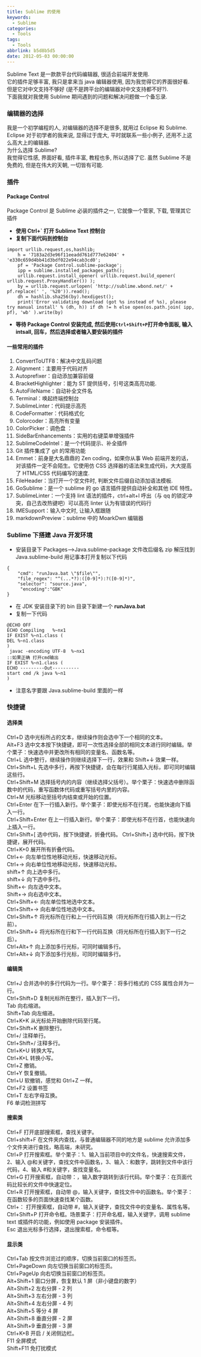 ```yaml
---
title: Sublime 的使用
keywords:
  - Sublime
categories:
  - Tools
tags:
  - Tools
abbrlink: b5d8b5d5
date: 2012-05-03 00:00:00
---
```


Sublime Text 是一款款平台代码编辑器, 很适合前端开发使用.  
它的插件足够丰富, 我只是拿来当 java 编辑器使用, 因为我觉得它的界面很好看.  
但是它对中文支持不够好 (是不是跨平台的编辑器对中文支持都不好?).  
下面我就对我使用 Sublime 期间遇到的问题和解决问题做一个备忘录.

### 编辑器的选择

我是一个初学编程的人, 对编辑器的选择不是很多, 就用过 Eclipse 和 Sublime.  
Eclipse 对于初学者的我来说, 显得过于庞大, 平时就联系一些小例子, 还用不上这么高大上的编辑器.  
为什么选择 Sublime?  
我觉得它性感, 界面好看, 插件丰富, 教程也多, 所以选择了它. 虽然 Sublime 不是免费的, 但是在伟大的天朝, 一切皆有可能.

### 插件

#### Package Control

Package Control 是 Sublime 必装的插件之一, 它就像一个管家, 下载, 管理其它插件

- **使用 Ctrl+` 打开 Sublime Text 控制台**
- **复制下面代码到控制台**

```
import urllib.request,os,hashlib;
    h = '7183a2d3e96f11eeadd761d777e62404' + 'e330c659d4bb41d3bdf022e94cab3cd0';
    pf = 'Package Control.sublime-package';
    ipp = sublime.installed_packages_path();
    urllib.request.install_opener( urllib.request.build_opener( urllib.request.ProxyHandler()) );
    by = urllib.request.urlopen( 'http://sublime.wbond.net/' + pf.replace(' ', '%20')).read();
    dh = hashlib.sha256(by).hexdigest();
    print('Error validating download (got %s instead of %s), please try manual install' % (dh, h)) if dh != h else open(os.path.join( ipp, pf), 'wb' ).write(by)
```

- **等待 Package Control 安装完成, 然后使用`Ctrl+Shift+P`打开命令面板, 输入 intsall, 回车，然后选择或者输入要安装的插件**

#### 一些常用的插件

1.  ConvertToUTF8：解决中文乱码问题
2.  Alignment：主要用于代码对齐
3.  Autoprefixer：自动添加兼容前缀
4.  BracketHighlighter：能为 ST 提供括号，引号这类高亮功能.
5.  AutoFileName：自动补全文件名
6.  Terminal：唤起终端控制台
7.  SublimeLinter：代码提示高亮
8.  CodeFormatter：代码格式化
9.  Colorcoder：高亮所有变量
10. ColorPicker：调色盘 ：
11. SideBarEnhancements：实用的右键菜单增强插件
12. Sublime​Code​Intel：是一个代码提示、补全插件
13. Git 插件集成了 git 的常用功能
14. Emmet：前身是大名鼎鼎的 Zen coding，如果你从事 Web 前端开发的话，对该插件一定不会陌生。它使用仿 CSS 选择器的语法来生成代码，大大提高了 HTML/CSS 代码编写的速度.
15. FileHeader：当打开一个空文件时, 判断文件后缀自动添加语法模板.
16. GoSublime：是一个 sublime 的 go 语言插件提供自动补全和其他 IDE 特性。
17. SublimeLinter：一个支持 lint 语法的插件，ctrl+alt+l 呼出（与 qq 的锁定冲突，自己去改热键吧）可以高亮 linter 认为有错误的代码行
18. IMESupport：输入中文时, 让输入框跟随
19. markdownPreview：sublime 中的 MoarkDwn 编辑器

### Sublime 下搭建 Java 开发环境

- 安装目录下 Packages–>Java.sublime-package 文件改后缀名 zip 解压找到 Java.sublime-build 用记事本打开复制以下代码

```
{
    "cmd": "runJava.bat \"$file\"",
    "file_regex": "^(...*?):([0-9]*):?([0-9]*)",
    "selector": "source.java",
     "encoding":"GBK"
}
```

- 在 JDK 安装目录下的 bin 目录下新建一个 **runJava.bat**
- 复制一下代码

```
@ECHO OFF
ECHO Compiling   %~nx1
IF EXIST %~n1.class (
DEL %~n1.class
)
 javac -encoding UTF-8  %~nx1
::如果正确 打开cmd输出
IF EXIST %~n1.class (
ECHO ---------Out----------
start cmd /k java %~n1
)
```

- 注意名字要跟 Java.sublime-build 里面的一样

### 快捷键

#### 选择类

Ctrl+D 选中光标所占的文本，继续操作则会选中下一个相同的文本。  
Alt+F3 选中文本按下快捷键，即可一次性选择全部的相同文本进行同时编辑。举个栗子：快速选中并更改所有相同的变量名、函数名等。  
Ctrl+L 选中整行，继续操作则继续选择下一行，效果和 Shift+↓ 效果一样。  
Ctrl+Shift+L 先选中多行，再按下快捷键，会在每行行尾插入光标，即可同时编辑这些行。  
Ctrl+Shift+M 选择括号内的内容（继续选择父括号）。举个栗子：快速选中删除函数中的代码，重写函数体代码或重写括号内里的内容。  
Ctrl+M 光标移动至括号内结束或开始的位置。  
Ctrl+Enter 在下一行插入新行。举个栗子：即使光标不在行尾，也能快速向下插入一行。  
Ctrl+Shift+Enter 在上一行插入新行。举个栗子：即使光标不在行首，也能快速向上插入一行。  
Ctrl+Shift+[ 选中代码，按下快捷键，折叠代码。
Ctrl+Shift+] 选中代码，按下快捷键，展开代码。  
Ctrl+K+0 展开所有折叠代码。  
Ctrl+← 向左单位性地移动光标，快速移动光标。  
Ctrl+→ 向右单位性地移动光标，快速移动光标。  
shift+↑ 向上选中多行。  
shift+↓ 向下选中多行。  
Shift+← 向左选中文本。  
Shift+→ 向右选中文本。  
Ctrl+Shift+← 向左单位性地选中文本。  
Ctrl+Shift+→ 向右单位性地选中文本。  
Ctrl+Shift+↑ 将光标所在行和上一行代码互换（将光标所在行插入到上一行之前）。  
Ctrl+Shift+↓ 将光标所在行和下一行代码互换（将光标所在行插入到下一行之后）。  
Ctrl+Alt+↑ 向上添加多行光标，可同时编辑多行。  
Ctrl+Alt+↓ 向下添加多行光标，可同时编辑多行。

#### 编辑类

Ctrl+J 合并选中的多行代码为一行。举个栗子：将多行格式的 CSS 属性合并为一行。  
Ctrl+Shift+D 复制光标所在整行，插入到下一行。  
Tab 向右缩进。  
Shift+Tab 向左缩进。  
Ctrl+K+K 从光标处开始删除代码至行尾。  
Ctrl+Shift+K 删除整行。  
Ctrl+/ 注释单行。  
Ctrl+Shift+/ 注释多行。  
Ctrl+K+U 转换大写。  
Ctrl+K+L 转换小写。  
Ctrl+Z 撤销。  
Ctrl+Y 恢复撤销。  
Ctrl+U 软撤销，感觉和 Gtrl+Z 一样。  
Ctrl+F2 设置书签  
Ctrl+T 左右字母互换。  
F6 单词检测拼写

#### 搜索类

Ctrl+F 打开底部搜索框，查找关键字。  
Ctrl+shift+F 在文件夹内查找，与普通编辑器不同的地方是 sublime 允许添加多个文件夹进行查找，略高端，未研究。  
Ctrl+P 打开搜索框。举个栗子：1、输入当前项目中的文件名，快速搜索文件，2、输入 @和关键字，查找文件中函数名，3、输入：和数字，跳转到文件中该行代码，4、输入 #和关键字，查找变量名。  
Ctrl+G 打开搜索框，自动带：，输入数字跳转到该行代码。举个栗子：在页面代码比较长的文件中快速定位。  
Ctrl+R 打开搜索框，自动带 @，输入关键字，查找文件中的函数名。举个栗子：在函数较多的页面快速查找某个函数。  
Ctrl+： 打开搜索框，自动带 #，输入关键字，查找文件中的变量名、属性名等。  
Ctrl+Shift+P 打开命令框。场景栗子：打开命名框，输入关键字，调用 sublime text 或插件的功能，例如使用 package 安装插件。  
Esc 退出光标多行选择，退出搜索框，命令框等。

#### 显示类

Ctrl+Tab 按文件浏览过的顺序，切换当前窗口的标签页。  
Ctrl+PageDown 向左切换当前窗口的标签页。  
Ctrl+PageUp 向右切换当前窗口的标签页。  
Alt+Shift+1 窗口分屏，恢复默认 1 屏（非小键盘的数字）  
Alt+Shift+2 左右分屏 - 2 列  
Alt+Shift+3 左右分屏 - 3 列  
Alt+Shift+4 左右分屏 - 4 列  
Alt+Shift+5 等分 4 屏  
Alt+Shift+8 垂直分屏 - 2 屏  
Alt+Shift+9 垂直分屏 - 3 屏  
Ctrl+K+B 开启 / 关闭侧边栏。  
F11 全屏模式  
Shift+F11 免打扰模式
